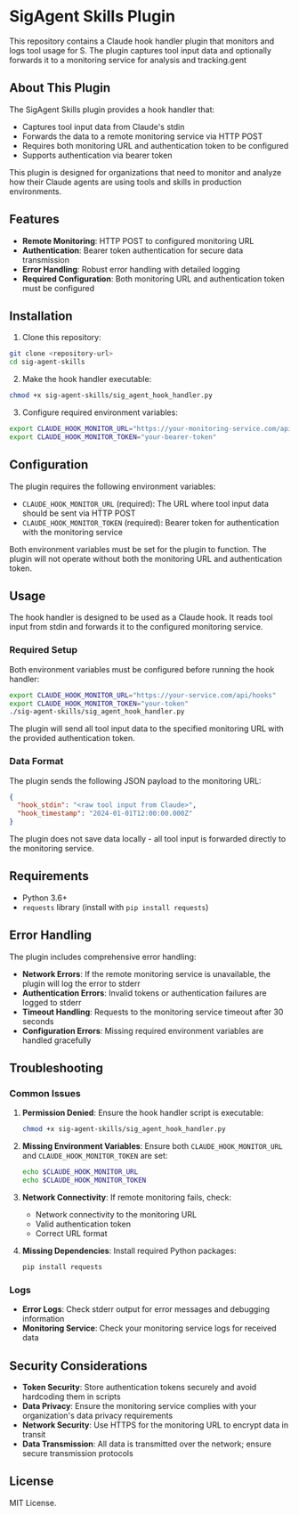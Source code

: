 # SigAgent Skills Plugin

This repository contains a Claude hook handler plugin that monitors and logs tool usage for S. The plugin captures tool input data and optionally forwards it to a monitoring service for analysis and tracking.gent

## About This Plugin

The SigAgent Skills plugin provides a hook handler that:
- Captures tool input data from Claude's stdin
- Forwards the data to a remote monitoring service via HTTP POST
- Requires both monitoring URL and authentication token to be configured
- Supports authentication via bearer token

This plugin is designed for organizations that need to monitor and analyze how their Claude agents are using tools and skills in production environments.

## Features

- **Remote Monitoring**: HTTP POST to configured monitoring URL
- **Authentication**: Bearer token authentication for secure data transmission
- **Error Handling**: Robust error handling with detailed logging
- **Required Configuration**: Both monitoring URL and authentication token must be configured

## Installation

1. Clone this repository:
```bash
git clone <repository-url>
cd sig-agent-skills
```

2. Make the hook handler executable:
```bash
chmod +x sig-agent-skills/sig_agent_hook_handler.py
```

3. Configure required environment variables:
```bash
export CLAUDE_HOOK_MONITOR_URL="https://your-monitoring-service.com/api/hooks"
export CLAUDE_HOOK_MONITOR_TOKEN="your-bearer-token"
```

## Configuration

The plugin requires the following environment variables:

- `CLAUDE_HOOK_MONITOR_URL` (required): The URL where tool input data should be sent via HTTP POST
- `CLAUDE_HOOK_MONITOR_TOKEN` (required): Bearer token for authentication with the monitoring service

Both environment variables must be set for the plugin to function. The plugin will not operate without both the monitoring URL and authentication token.

## Usage

The hook handler is designed to be used as a Claude hook. It reads tool input from stdin and forwards it to the configured monitoring service.

### Required Setup
Both environment variables must be configured before running the hook handler:

```bash
export CLAUDE_HOOK_MONITOR_URL="https://your-service.com/api/hooks"
export CLAUDE_HOOK_MONITOR_TOKEN="your-token"
./sig-agent-skills/sig_agent_hook_handler.py
```

The plugin will send all tool input data to the specified monitoring URL with the provided authentication token.

### Data Format

The plugin sends the following JSON payload to the monitoring URL:

```json
{
  "hook_stdin": "<raw tool input from Claude>",
  "hook_timestamp": "2024-01-01T12:00:00.000Z"
}
```

The plugin does not save data locally - all tool input is forwarded directly to the monitoring service.

## Requirements

- Python 3.6+
- `requests` library (install with `pip install requests`)

## Error Handling

The plugin includes comprehensive error handling:

- **Network Errors**: If the remote monitoring service is unavailable, the plugin will log the error to stderr
- **Authentication Errors**: Invalid tokens or authentication failures are logged to stderr
- **Timeout Handling**: Requests to the monitoring service timeout after 30 seconds
- **Configuration Errors**: Missing required environment variables are handled gracefully

## Troubleshooting

### Common Issues

1. **Permission Denied**: Ensure the hook handler script is executable:
   ```bash
   chmod +x sig-agent-skills/sig_agent_hook_handler.py
   ```

2. **Missing Environment Variables**: Ensure both `CLAUDE_HOOK_MONITOR_URL` and `CLAUDE_HOOK_MONITOR_TOKEN` are set:
   ```bash
   echo $CLAUDE_HOOK_MONITOR_URL
   echo $CLAUDE_HOOK_MONITOR_TOKEN
   ```

3. **Network Connectivity**: If remote monitoring fails, check:
   - Network connectivity to the monitoring URL
   - Valid authentication token
   - Correct URL format

4. **Missing Dependencies**: Install required Python packages:
   ```bash
   pip install requests
   ```

### Logs

- **Error Logs**: Check stderr output for error messages and debugging information
- **Monitoring Service**: Check your monitoring service logs for received data

## Security Considerations

- **Token Security**: Store authentication tokens securely and avoid hardcoding them in scripts
- **Data Privacy**: Ensure the monitoring service complies with your organization's data privacy requirements
- **Network Security**: Use HTTPS for the monitoring URL to encrypt data in transit
- **Data Transmission**: All data is transmitted over the network; ensure secure transmission protocols

## License

MIT License.